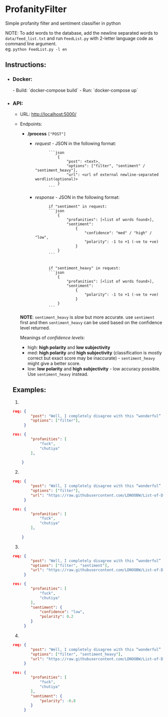 # ProfanityFilter
Simple profanity filter and sentiment classifier in python

NOTE: To add words to the database, add the newline separated words to `data/feed_list.txt` and run `FeedList.py` with 2-letter language code as command line
argument. \
eg. `python FeedList.py -l en`
## Instructions:

- <h3>Docker:</h3> 
    - Build: `docker-compose build` 
    - Run: `docker-compose up` 
- ### API: 
    - URL: [http://localhost:5000/](http://localhost:5000/) 
    - Endpoints:  
        - **/process** ```["POST"]```
            * *request* - JSON in the following format:
            
                        ```json
                            {
                                "post": <text>,
                                "options": ["filter", "sentiment" / "sentiment_heavy"],
                                "url": <url of external newline-separated wordlist(optional)>
                            }
                        ```
            * *response* - JSON in the following format:
                        
                        if "sentiment" in request:
                        ```json
                            {
                                "profanities": [<list of words found>],
                                "sentiment": 
                                    {
                                        "confidence": "med" / "high" / "low",
                                        "polarity": -1 to +1 (-ve to +ve)
                                    }
                            }
                        ```

                    
                        if "sentiment_heavy" in request:
                        ```json
                            {
                                "profanities": [<list of words found>],
                                "sentiment": 
                                    {
                                        "polarity": -1 to +1 (-ve to +ve)
                                    }
                            }
                        ```


        **NOTE**: ```sentiment_heavy``` is *slow* but more accurate. use ```sentiment``` first and then ```sentiment_heavy``` can be used based on the confidence level returned.
        
        Meanings of *confidence levels*:
        - high: **high polarity** and **low subjectivity**
        - med: **high polarity** and **high subjectivity** (classification is mostly correct but exact score may be inaccurate) - ```sentiment_heavy``` might give a better score.
        - low: **low polarity** and **high subjectivity** - low accuracy possible. Use ```sentiment_heavy``` instead.


    ## Examples:

    1. 
    ```json
    req: {
	        "post": "Well, I completely disagree with this “wonderful” lady who doesn’t know anything and acts like she has never set foot in Spain. God, I’d like to gag her! fuck chutiya",
	        "options": ["filter"],
         }

    res: {
            "profanities": [
                "fuck",
                "chutiya"
            ],
            
        }
    ```
    
    2. 
    ```json
    req: {
	        "post": "Well, I completely disagree with this “wonderful” lady who doesn’t know anything and acts like she has never set foot in Spain. God, I’d like to gag her! fuck chutiya",
	        "options": ["filter"],
            "url": "https://raw.githubusercontent.com/LDNOOBW/List-of-Dirty-Naughty-Obscene-and-Otherwise-Bad-Words/master/en"
         }

    res: {
            "profanities": [
                "fuck",
                "chutiya"
            ],
            
        }
    ```

    3. 
    ```json
    req: {
	        "post": "Well, I completely disagree with this “wonderful” lady who doesn’t know anything and acts like she has never set foot in Spain. God, I’d like to gag her! fuck chutiya",
	        "options": ["filter", "sentiment"],
            "url": "https://raw.githubusercontent.com/LDNOOBW/List-of-Dirty-Naughty-Obscene-and-Otherwise-Bad-Words/master/en"
         }

    res: {
            "profanities": [
                "fuck",
                "chutiya"
            ],
            "sentiment": {
                "confidence": "low",
                "polarity": 0.2
            }
         }
    ```

    4. 
    ```json
    req: {
	        "post": "Well, I completely disagree with this “wonderful” lady who doesn’t know anything and acts like she has never set foot in Spain. God, I’d like to gag her! fuck chutiya",
	        "options": ["filter", "sentiment_heavy"],
            "url": "https://raw.githubusercontent.com/LDNOOBW/List-of-Dirty-Naughty-Obscene-and-Otherwise-Bad-Words/master/en"
         }

    res: {
            "profanities": [
                "fuck",
                "chutiya"
            ],
            "sentiment": {
                "polarity": -0.8
            }
         }
    ```
